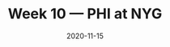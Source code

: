 ---
layout: game
title: Week 10 — PHI at NYG
season: 2020
game_id: 2020_10_PHI_NYG
week: 10
date: 2020-11-15
home_team: NYG
away_team: PHI
final_home: 
final_away: 
pbp_url: /assets/data/pbp/2020/2020_10_PHI_NYG.csv.gz
---